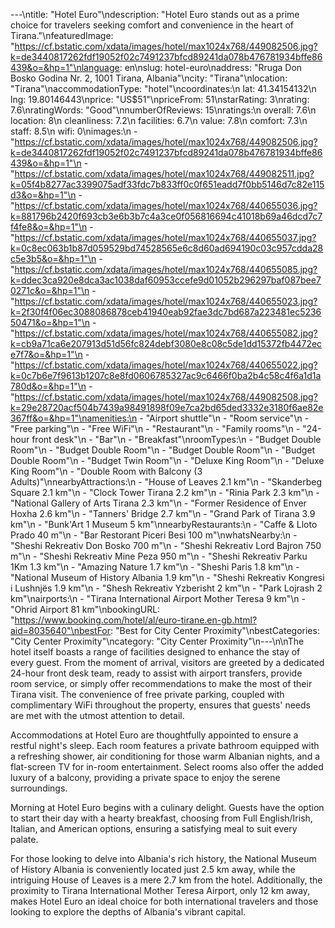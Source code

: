 ---\ntitle: "Hotel Euro"\ndescription: "Hotel Euro stands out as a prime choice for travelers seeking comfort and convenience in the heart of Tirana."\nfeaturedImage: "https://cf.bstatic.com/xdata/images/hotel/max1024x768/449082506.jpg?k=de3440817262fdf19052f02c7491237bfcd89241da078b476781934bffe86439&o=&hp=1"\nlanguage: en\nslug: hotel-euro\naddress: "Rruga Don Bosko Godina Nr. 2, 1001 Tirana, Albania"\ncity: "Tirana"\nlocation: "Tirana"\naccommodationType: "hotel"\ncoordinates:\n  lat: 41.34154132\n  lng: 19.80146443\nprice: "US$51"\npriceFrom: 51\nstarRating: 3\nrating: 7.6\nratingWords: "Good"\nnumberOfReviews: 15\nratings:\n  overall: 7.6\n  location: 8\n  cleanliness: 7.2\n  facilities: 6.7\n  value: 7.8\n  comfort: 7.3\n  staff: 8.5\n  wifi: 0\nimages:\n  - "https://cf.bstatic.com/xdata/images/hotel/max1024x768/449082506.jpg?k=de3440817262fdf19052f02c7491237bfcd89241da078b476781934bffe86439&o=&hp=1"\n  - "https://cf.bstatic.com/xdata/images/hotel/max1024x768/449082511.jpg?k=05f4b8277ac3399075adf33fdc7b833ff0c0f651eadd7f0bb5146d7c82e115d3&o=&hp=1"\n  - "https://cf.bstatic.com/xdata/images/hotel/max1024x768/440655036.jpg?k=881796b2420f693cb3e6b3b7c4a3ce0f056816694c41018b69a46dcd7c7f4fe8&o=&hp=1"\n  - "https://cf.bstatic.com/xdata/images/hotel/max1024x768/440655037.jpg?k=0c8ec063b1b87d059529bd74528565e6c8d60ad694190c03c957cdda28c5e3b5&o=&hp=1"\n  - "https://cf.bstatic.com/xdata/images/hotel/max1024x768/440655085.jpg?k=ddec3ca920e8dca3ac1038daf60953ccefe9d01052b296297baf087bee70271c&o=&hp=1"\n  - "https://cf.bstatic.com/xdata/images/hotel/max1024x768/440655023.jpg?k=2f30f4f06ec3088086878ceb41940eab92fae3dc7bd687a223481ec523650471&o=&hp=1"\n  - "https://cf.bstatic.com/xdata/images/hotel/max1024x768/440655082.jpg?k=cb9a71ca6e207913d51d56fc824debf3080e8c08c5de1dd15372fb4472ece7f7&o=&hp=1"\n  - "https://cf.bstatic.com/xdata/images/hotel/max1024x768/440655022.jpg?k=0c7b6e7f9613b1207c8e8fd0606785327ac9c6466f0ba2b4c58c4f6a1d1a780d&o=&hp=1"\n  - "https://cf.bstatic.com/xdata/images/hotel/max1024x768/449082508.jpg?k=29e28720acf504b7439a98491898f09e7ca2bd65ded3332e3180f6ae82e367ff&o=&hp=1"\namenities:\n  - "Airport shuttle"\n  - "Room service"\n  - "Free parking"\n  - "Free WiFi"\n  - "Restaurant"\n  - "Family rooms"\n  - "24-hour front desk"\n  - "Bar"\n  - "Breakfast"\nroomTypes:\n  - "Budget Double Room"\n  - "Budget Double Room"\n  - "Budget Double Room"\n  - "Budget Double Room"\n  - "Budget Twin Room"\n  - "Deluxe King Room"\n  - "Deluxe King Room"\n  - "Double Room with Balcony (3 Adults)"\nnearbyAttractions:\n  - "House of Leaves 2.1 km"\n  - "Skanderbeg Square 2.1 km"\n  - "Clock Tower Tirana 2.2 km"\n  - "Rinia Park 2.3 km"\n  - "National Gallery of Arts Tirana 2.3 km"\n  - "Former Residence of Enver Hoxha 2.6 km"\n  - "Tanners' Bridge 2.7 km"\n  - "Grand Park of Tirana 3.9 km"\n  - "Bunk'Art 1 Museum 5 km"\nnearbyRestaurants:\n  - "Caffe & Lloto Prado 40 m"\n  - "Bar Restorant Piceri Besi 100 m"\nwhatsNearby:\n  - "Sheshi Rekreativ Don Bosko 700 m"\n  - "Sheshi Rekreativ Lord Bajron 750 m"\n  - "Sheshi Rekreativ Mine Peza 950 m"\n  - "Sheshi Rekreativ Parku 1Km 1.3 km"\n  - "Amazing Nature 1.7 km"\n  - "Sheshi Paris 1.8 km"\n  - "National Museum of History Albania 1.9 km"\n  - "Sheshi Rekreativ Kongresi i Lushnjës 1.9 km"\n  - "Shesh Rekreativ Yzberisht 2 km"\n  - "Park Lojrash 2 km"\nairports:\n  - "Tirana International Airport Mother Teresa 9 km"\n  - "Ohrid Airport 81 km"\nbookingURL: "https://www.booking.com/hotel/al/euro-tirane.en-gb.html?aid=8035640"\nbestFor: "Best for City Center Proximity"\nbestCategories: "City Center Proximity"\ncategory: "City Center Proximity"\n---\n\nThe hotel itself boasts a range of facilities designed to enhance the stay of every guest. From the moment of arrival, visitors are greeted by a dedicated 24-hour front desk team, ready to assist with airport transfers, provide room service, or simply offer recommendations to make the most of their Tirana visit. The convenience of free private parking, coupled with complimentary WiFi throughout the property, ensures that guests' needs are met with the utmost attention to detail.

Accommodations at Hotel Euro are thoughtfully appointed to ensure a restful night's sleep. Each room features a private bathroom equipped with a refreshing shower, air conditioning for those warm Albanian nights, and a flat-screen TV for in-room entertainment. Select rooms also offer the added luxury of a balcony, providing a private space to enjoy the serene surroundings.

Morning at Hotel Euro begins with a culinary delight. Guests have the option to start their day with a hearty breakfast, choosing from Full English/Irish, Italian, and American options, ensuring a satisfying meal to suit every palate.

For those looking to delve into Albania's rich history, the National Museum of History Albania is conveniently located just 2.5 km away, while the intriguing House of Leaves is a mere 2.7 km from the hotel. Additionally, the proximity to Tirana International Mother Teresa Airport, only 12 km away, makes Hotel Euro an ideal choice for both international travelers and those looking to explore the depths of Albania's vibrant capital.